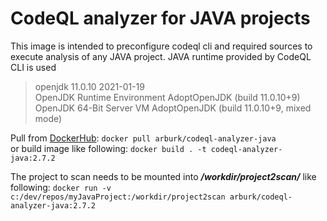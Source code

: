 # CodeQL analyzer for JAVA projects

This image is intended to preconfigure codeql cli and required sources to execute analysis of any JAVA project.
JAVA runtime provided by CodeQL CLI is used
> openjdk 11.0.10 2021-01-19  
> OpenJDK Runtime Environment AdoptOpenJDK (build 11.0.10+9)  
> OpenJDK 64-Bit Server VM AdoptOpenJDK (build 11.0.10+9, mixed mode)  

Pull from [DockerHub](https://hub.docker.com/r/arburk/codeql-analyzer-java): 
```docker pull arburk/codeql-analyzer-java```  
or build image like following:
```docker build . -t codeql-analyzer-java:2.7.2```

The project to scan needs to be mounted into ___/workdir/project2scan/___ like following:
```docker run -v c:/dev/repos/myJavaProject:/workdir/project2scan arburk/codeql-analyzer-java:2.7.2```
